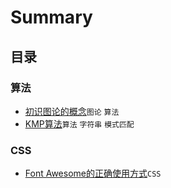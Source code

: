 # Summary

## 目录

### 算法

- [初识图论的概念](./articles/graph-theory-first-learn-and-concepts/README.md)`图论` `算法`
- [KMP算法](./articles/kmp-algorithm/README.md)`算法` `字符串` `模式匹配`

### CSS

- [Font Awesome的正确使用方式](./articles/css-building-blocks/correct-use-of-fa/README.md)`CSS`
